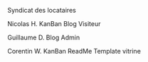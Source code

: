 Syndicat des locataires

Nicolas H.
KanBan
Blog Visiteur

Guillaume D.
Blog Admin

Corentin W.
KanBan
ReadMe
Template vitrine




